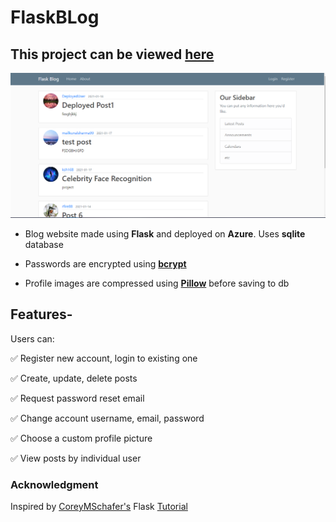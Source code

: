 # FlaskBLog

## This project can be viewed [here](http://flaskblog.eastus.cloudapp.azure.com)

![](FlaskBlog_website.png)


* Blog website made using **Flask** and deployed on **Azure**. Uses **sqlite** database

* Passwords are encrypted using [**bcrypt**](https://www.npmjs.com/package/bcrypt)

* Profile images are compressed using [**Pillow**](https://pypi.org/project/Pillow/) before saving to db


## Features-

Users can:

:white_check_mark: Register new account, login to existing one

:white_check_mark: Create, update, delete posts

:white_check_mark: Request password reset email

:white_check_mark: Change account username, email, password

:white_check_mark: Choose a custom profile picture

:white_check_mark: View posts by individual user



### Acknowledgment

Inspired by [CoreyMSchafer's](https://www.youtube.com/channel/UCCezIgC97PvUuR4_gbFUs5g) Flask [Tutorial](https://www.youtube.com/playlist?list=PL-osiE80TeTs4UjLw5MM6OjgkjFeUxCYH)

